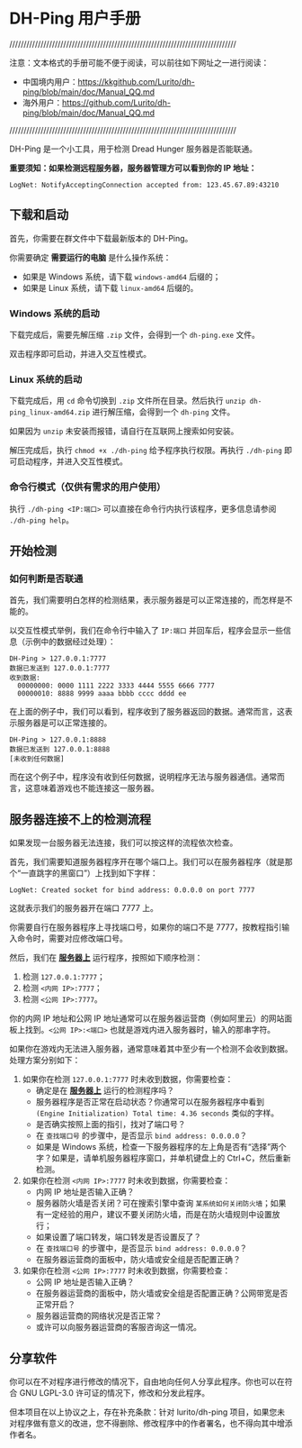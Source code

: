 # DH-Ping 用户手册

////////////////////////////////////////////////////////////////////////////////

注意：文本格式的手册可能不便于阅读，可以前往如下网址之一进行阅读：

 - 中国境内用户：https://kkgithub.com/Lurito/dh-ping/blob/main/doc/Manual_QQ.md
 - 海外用户：https://github.com/Lurito/dh-ping/blob/main/doc/Manual_QQ.md

////////////////////////////////////////////////////////////////////////////////

DH-Ping 是一个小工具，用于检测 Dread Hunger 服务器是否能联通。

**重要须知：如果检测远程服务器，服务器管理方可以看到你的 IP 地址：**

``` plaintext
LogNet: NotifyAcceptingConnection accepted from: 123.45.67.89:43210
```

## 下载和启动

首先，你需要在群文件中下载最新版本的 DH-Ping。

你需要确定 **需要运行的电脑** 是什么操作系统：
 - 如果是 Windows 系统，请下载 `windows-amd64` 后缀的；
 - 如果是 Linux 系统，请下载 `linux-amd64` 后缀的。

### Windows 系统的启动

下载完成后，需要先解压缩 `.zip` 文件，会得到一个 `dh-ping.exe` 文件。

双击程序即可启动，并进入交互性模式。

### Linux 系统的启动

下载完成后，用 `cd` 命令切换到 `.zip` 文件所在目录。然后执行 `unzip dh-ping_linux-amd64.zip` 进行解压缩，会得到一个 `dh-ping` 文件。

如果因为 `unzip` 未安装而报错，请自行在互联网上搜索如何安装。

解压完成后，执行 `chmod +x ./dh-ping` 给予程序执行权限。再执行 `./dh-ping` 即可启动程序，并进入交互性模式。

### 命令行模式（仅供有需求的用户使用）

执行 `./dh-ping <IP:端口>` 可以直接在命令行内执行该程序，更多信息请参阅 `./dh-ping help`。

## 开始检测

### 如何判断是否联通

首先，我们需要明白怎样的检测结果，表示服务器是可以正常连接的，而怎样是不能的。

以交互性模式举例，我们在命令行中输入了 `IP:端口` 并回车后，程序会显示一些信息（示例中的数据经过处理）：

``` plaintext
DH-Ping > 127.0.0.1:7777
数据已发送到 127.0.0.1:7777
收到数据:
  00000000: 0000 1111 2222 3333 4444 5555 6666 7777 
  00000010: 8888 9999 aaaa bbbb cccc dddd ee
```

在上面的例子中，我们可以看到，程序收到了服务器返回的数据。通常而言，这表示服务器是可以正常连接的。

```plaintext
DH-Ping > 127.0.0.1:8888
数据已发送到 127.0.0.1:8888
[未收到任何数据]
```

而在这个例子中，程序没有收到任何数据，说明程序无法与服务器通信。通常而言，这意味着游戏也不能连接这一服务器。

## 服务器连接不上的检测流程

如果发现一台服务器无法连接，我们可以按这样的流程依次检查。

首先，我们需要知道服务器程序开在哪个端口上。我们可以在服务器程序（就是那个“一直跳字的黑窗口”）上找到如下字样：

``` plaintext
LogNet: Created socket for bind address: 0.0.0.0 on port 7777
```

这就表示我们的服务器开在端口 7777 上。

你需要自行在服务器程序上寻找端口号，如果你的端口不是 7777，按教程指引输入命令时，需要对应修改端口号。

然后，我们在 **<u>服务器上</u>** 运行程序，按照如下顺序检测：
1. 检测 `127.0.0.1:7777`；
2. 检测 `<内网 IP>:7777`；
3. 检测 `<公网 IP>:7777`。

你的内网 IP 地址和公网 IP 地址通常可以在服务器运营商（例如阿里云）的网站面板上找到。`<公网 IP>:<端口>` 也就是游戏内进入服务器时，输入的那串字符。

如果你在游戏内无法进入服务器，通常意味着其中至少有一个检测不会收到数据。处理方案分别如下：
1. 如果你在检测 `127.0.0.1:7777` 时未收到数据，你需要检查：
    - 确定是在 **<u>服务器上</u>** 运行的检测程序吗？
    - 服务器程序是否正常在启动状态？你通常可以在服务器程序中看到 `(Engine Initialization) Total time: 4.36 seconds` 类似的字样。
    - 是否确实按照上面的指引，找对了端口号？
    - 在 `查找端口号` 的步骤中，是否显示 `bind address: 0.0.0.0`？
    - 如果是 Windows 系统，检查一下服务器程序的左上角是否有“选择”两个字？如果是，请单机服务器程序窗口，并单机键盘上的 Ctrl+C，然后重新检测。
2. 如果你在检测 `<内网 IP>:7777` 时未收到数据，你需要检查：
    - 内网 IP 地址是否输入正确？
    - 服务器防火墙是否关闭？可在搜索引擎中查询 `某系统如何关闭防火墙`；如果有一定经验的用户，建议不要关闭防火墙，而是在防火墙规则中设置放行；
    - 如果设置了端口转发，端口转发是否设置反了？
    - 在 `查找端口号` 的步骤中，是否显示 `bind address: 0.0.0.0`？
    - 在服务器运营商的面板中，防火墙或安全组是否配置正确？
3. 如果你在检测 `<公网 IP>:7777` 时未收到数据，你需要检查：
    - 公网 IP 地址是否输入正确？
    - 在服务器运营商的面板中，防火墙或安全组是否配置正确？公网带宽是否正常开启？
    - 服务器运营商的网络状况是否正常？
    - 或许可以向服务器运营商的客服咨询这一情况。

## 分享软件

你可以在不对程序进行修改的情况下，自由地向任何人分享此程序。你也可以在符合 GNU LGPL-3.0 许可证的情况下，修改和分发此程序。

但本项目在以上协议之上，存在补充条款：针对 lurito/dh-ping 项目，如果您未对程序做有意义的改进，您不得删除、修改程序中的作者署名，也不得向其中增添作者名。

